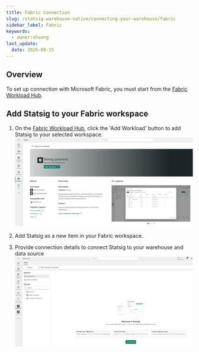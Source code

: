 ```yaml
---
title: Fabric Connection
slug: /statsig-warehouse-native/connecting-your-warehouse/fabric
sidebar_label: Fabric
keywords:
  - owner:xhuang
last_update:
  date: 2025-09-15
---
```


## Overview

To set up connection with Microsoft Fabric, you must start from the [Fabric Workload Hub](https://app.fabric.microsoft.com/workloadhub/detail/Statsig.Statsig.Statsig?experience=fabric-developer).

## Add Statsig to your Fabric workspace

1. On the [Fabric Workload Hub](https://app.fabric.microsoft.com/workloadhub/detail/Statsig.Statsig.Statsig?experience=fabric-developer), click the 'Add Workload' button to add Statsig to your selected workspace.
![image](docs/assets/add_fabric_statsig_workload.png)

2. Add Statsig as a new item in your Fabric workspace.

3. Provide connection details to connect Statsig to your warehouse and data source
![image](docs/assets/edit_fabric_statsig_warehouse_connection.png)